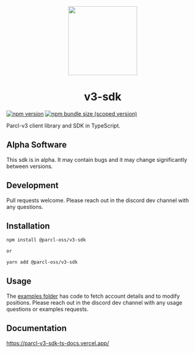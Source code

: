 <div align="center">
<img height="180" src="https://app.parcl.co/favicon.png"/>
<h1>v3-sdk</h1>
</div>

[![npm version](https://img.shields.io/npm/v/@parcl-oss/v3-sdk/latest.svg)](https://www.npmjs.com/package/@parcl-oss/v3-sdk/v/latest)
[![npm bundle size (scoped version)](https://img.shields.io/bundlephobia/minzip/@parcl-oss/v3-sdk/latest.svg)](https://bundlephobia.com/result?p=@parcl-oss/v3-sdk@latest)

Parcl-v3 client library and SDK in TypeScript.

## Alpha Software

This sdk is in alpha. It may contain bugs and it may change significantly between versions.

## Development

Pull requests welcome. Please reach out in the discord dev channel with any questions.

## Installation

```bash
npm install @parcl-oss/v3-sdk

or

yarn add @parcl-oss/v3-sdk
```

## Usage

The [examples folder](/examples/) has code to fetch account details and to modify positions. Please reach out in the discord dev channel with any usage questions or examples requests.

## Documentation

https://parcl-v3-sdk-ts-docs.vercel.app/
